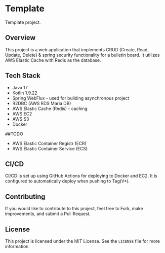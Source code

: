 # Template

Template project.

## Overview

This project is a web application that implements CRUD (Create, Read, Update, Delete) & spring security functionality for a bulletin board. It utilizes AWS Elastic Cache with Redis as the database.

## Tech Stack

- Java 17
- Kotlin 1.9.22
- Spring WebFlux - used for building asynchronous project
- R2DBC (AWS RDS Maria DB)
- AWS Elastic Cache (Redis) - caching
- AWS EC2
- AWS S3
- Docker

##TODO
- AWS Elastic Container Registr (ECR)
- AWS Elastic Container Service (ECS)

## CI/CD

CI/CD is set up using GitHub Actions for deploying to Docker and EC2. It is configured to automatically deploy when pushing to Tag(V*).

## Contributing

If you would like to contribute to this project, feel free to Fork, make improvements, and submit a Pull Request.

## License

This project is licensed under the MIT License. See the `LICENSE` file for more information.
